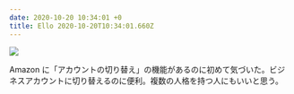 ```yaml
---
date: 2020-10-20 10:34:01 +0
title: Ello 2020-10-20T10:34:01.660Z
---
```

![](https://assets2.ello.co/uploads/asset/attachment/12076348/ello-optimized-841557a4.jpg)

Amazon に「アカウントの切り替え」の機能があるのに初めて気づいた。ビジネスアカウントに切り替えるのに便利。複数の人格を持つ人にもいいと思う。

